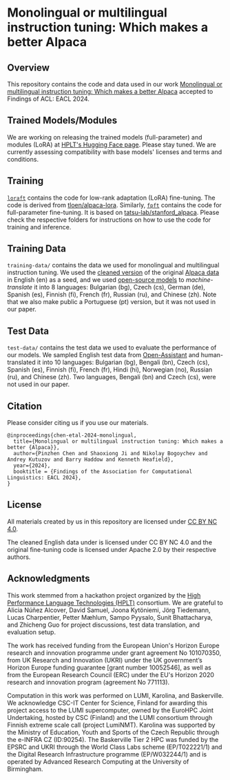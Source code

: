 # Monolingual or multilingual instruction tuning: Which makes a better Alpaca

## Overview
This repository contains the code and data used in our work [Monolingual or multilingual instruction tuning: Which makes a better Alpaca](https://arxiv.org/abs/2309.08958) accepted to Findings of ACL: EACL 2024.

## Trained Models/Modules
We are working on releasing the trained models (full-parameter) and modules (LoRA) at [HPLT's Hugging Face page](https://huggingface.co/collections/HPLT/instruction-tuning-65dba9834e23db813d863951). Please stay tuned. We are currently assessing compatibility with base models' licenses and terms and conditions.

## Training
[`loraft`](https://github.com/hplt-project/monolingual-multilingual-instruction-tuning/tree/main/loraft) contains the code for low-rank adaptation (LoRA) fine-tuning. The code is derived from [tloen/alpaca-lora](https://github.com/tloen/alpaca-lora). Similarly, [`fpft`](https://github.com/hplt-project/monolingual-multilingual-instruction-tuning/tree/main/fpft) contains the code for full-parameter fine-tuning. It is based on [tatsu-lab/stanford_alpaca](https://github.com/tatsu-lab/stanford_alpaca). Please check the respective folders for instructions on how to use the code for training and inference.

## Training Data
`training-data/` contains the data we used for monolingual and multilingual instruction tuning. We used the [cleaned version](https://github.com/gururise/AlpacaDataCleaned) of the original [Alpaca data](https://github.com/tatsu-lab/stanford_alpaca) in English (en) as a seed, and we used [open-source models](https://github.com/browsermt) to *machine-translate* it into 8 languages: Bulgarian (bg), Czech (cs), German (de), Spanish (es), Finnish (fi), French (fr), Russian (ru), and Chinese (zh). Note that we also make public a Portuguese (pt) version, but it was not used in our paper.

## Test Data
`test-data/` contains the test data we used to evaluate the performance of our models. We sampled English test data from [Open-Assistant](https://github.com/LAION-AI/Open-Assistant) and human-translated it into 10 languages: Bulgarian (bg), Bengali (bn), Czech (cs), Spanish (es), Finnish (fi), French (fr), Hindi (hi), Norwegian (no), Russian (ru), and Chinese (zh). Two languages, Bengali (bn) and Czech (cs), were not used in our paper.

## Citation
Please consider citing us if you use our materials.
```
@inproceedings{chen-etal-2024-monolingual,
  title={Monolingual or multilingual instruction tuning: Which makes a better {Alpaca}},
  author={Pinzhen Chen and Shaoxiong Ji and Nikolay Bogoychev and Andrey Kutuzov and Barry Haddow and Kenneth Heafield},
  year={2024},
  booktitle = {Findings of the Association for Computational Linguistics: EACL 2024},
}
```

## License
All materials created by us in this repository are licensed under [CC BY NC 4.0](https://creativecommons.org/licenses/by-nc/4.0/deed.en).

The cleaned English data under is licensed under CC BY NC 4.0 and the original fine-tuning code is licensed under Apache 2.0 by their respective authors.

## Acknowledgments
This work stemmed from a hackathon project organized by the [High Performance Language Technologies (HPLT)](https://hplt-project.org) consortium. We are grateful to Alicia Núñez Alcover, David Samuel, Joona Kytöniemi, Jörg Tiedemann, Lucas Charpentier, Petter Mæhlum, Sampo Pyysalo, Sunit Bhattacharya, and Zhicheng Guo for project discussions, test data translation, and evaluation setup.

The work has received funding from the European Union's Horizon Europe research and innovation programme under grant agreement No 101070350, from UK Research and Innovation (UKRI) under the UK government’s Horizon Europe funding guarantee [grant number 10052546], as well as from the European Research Council (ERC) under the EU's Horizon 2020 research and innovation program (agreement No 771113).

Computation in this work was performed on LUMI, Karolina, and Baskerville. We acknowledge CSC-IT Center for Science, Finland for awarding this project access to the LUMI supercomputer, owned by the EuroHPC Joint Undertaking, hosted by CSC (Finland) and the LUMI consortium through Finnish extreme scale call (project LumiNMT). Karolina was supported by the Ministry of Education, Youth and Sports of the Czech Republic through the e-INFRA CZ (ID:90254). The Baskerville Tier 2 HPC was funded by the EPSRC and UKRI through the World Class Labs scheme (EP/T022221/1) and the Digital Research Infrastructure programme (EP/W032244/1) and is operated by Advanced Research Computing at the University of Birmingham.
